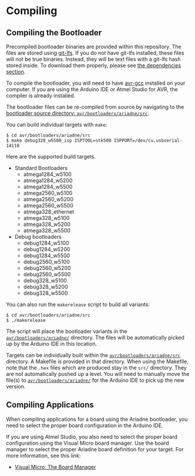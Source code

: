 # Compiling

## Compiling the Bootloader

Precompiled bootloader binaries are provided within this repository. The files are stored using [git-lfs](../README.md#dependencies). If you do not have git-lfs installed, these files will not be true binaries. Instead, they will be text files with a git-lfs hash stored inside. To download them properly, please see [the dependencies section](../README.md#dependencies).

To compile the bootloader, you will need to have [avr-gcc](../README.md#avr-gcc) installed on your computer. If you are using the Arduino IDE or Atmel Studio for AVR, the compiler is already installed.

The bootloader files can be re-compiled from source by navigating to the [bootloader source directory: `avr/bootloaders/ariadne/src`](../avr/bootloaders/ariadne/src).

You can build individual targets with `make`:

```
$ cd avr/bootloaders/ariadne/src
$ make debug328_w5500_isp ISPTOOL=stk500 ISPPORT=/dev/cu.usbserial-14110
```

Here are the supported build targets.

* Standard Bootloaders
    - atmega1284_w5100
    - atmega1284_w5200
    - atmega1284_w5500
    - atmega2560_w5100
    - atmega2560_w5200
    - atmega2560_w5500
    - atmega328_ethernet
    - atmega328_w5100
    - atmega328_w5200
    - atmega328_w5500
* Debug bootloaders
    - debug1284_w5100
    - debug1284_w5200
    - debug1284_w5500
    - debug2560_w5100
    - debug2560_w5200
    - debug2560_w5500
    - debug328_w5100
    - debug328_w5200
    - debug328_w5500

You can also run the `makerelease` script to build all variants:

```
$ cd avr/bootloaders/ariadne/src
$ ./makerelease
```

The script will place the bootloader variants in the [`avr/bootloaders/ariadne/`](../avr/bootloaders/ariadne/) directory. The files will be automatically picked up by the Arduino IDE in this location.

Targets can be individually built within the [`avr/bootloaders/ariadne/src`](../avr/bootloaders/ariadne/src) directory. A Makefile is provided in that directory. When using the Makefile, note that the `.hex` files which are produced stay in the `src/` directory. They are not automatically pushed up a level. You will need to manually move the file(s) to [`avr/bootloaders/ariadne/`](../avr/bootloaders/ariadne) for the Arduino IDE to pick up the new version.

## Compiling Applications

When compiling applications for a board using the Ariadne bootloader, you need to select the proper board configuration in the Arduino IDE. 

If you are using Atmel Studio, you also need to select the proper board configuration using the Visual Micro board manager. Use the board manager to select the proper Ariadne board definition for your target. For more information, see this link:

* [Visual Micro: The Board Manager](https://www.visualmicro.com/page/User-Guide.aspx?doc=Board-Manager.html)
